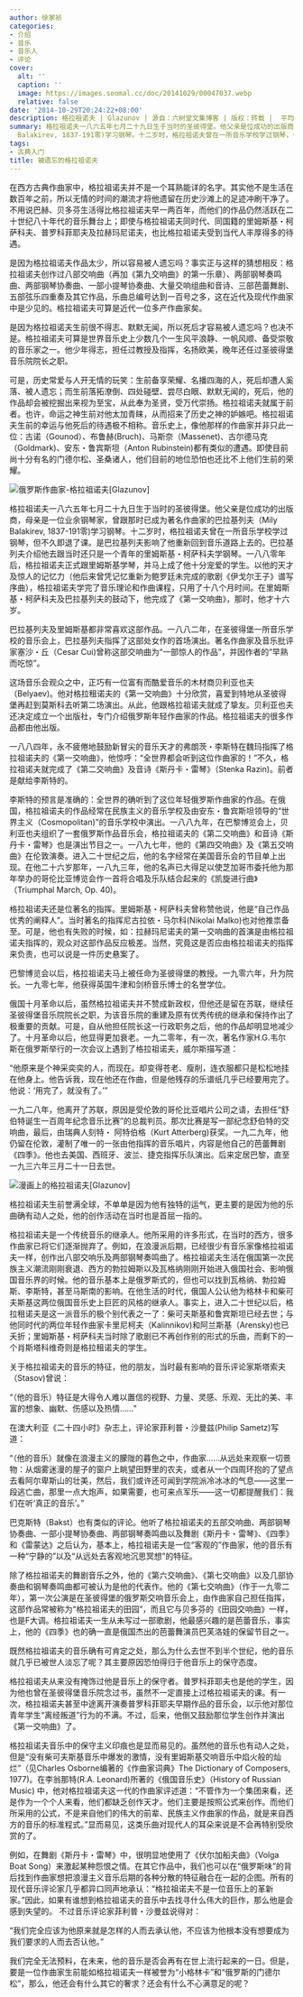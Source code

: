 ```yaml
---
author: 徐家祯
categories:
- 介绍
- 音乐
- 音乐人
- 评论
cover:
  alt: ''
  caption: ''
  image: https://images.soomal.cc/doc/20141029/00047037.webp
  relative: false
date: '2014-10-29T20:24:22+08:00'
description: 格拉祖诺夫 | Glazunov | 源自：六树堂文集博客 | 版权：转载 |  平均/总评分：10.00/50
summary: 格拉祖诺夫一八六五年七月二十九日生于当时的圣彼得堡。他父亲是位成功的出版商，母亲是一位业余钢琴家，曾跟那时已成为著名作曲家的巴拉基列夫（Mily
  Balakirev, 1837-191零)学习钢琴。十二岁时，格拉祖诺夫曾在一所音乐学校学过钢琴，但不久即退了课。是巴拉基列夫影响了他重新回到音乐道路上去的……
tags:
- 古典入门
title: 被遗忘的格拉祖诺夫
---
```


在西方古典作曲家中，格拉祖诺夫并不是一个耳熟能详的名字。其实他不是生活在数百年之前，所以无情的时间的潮流才将他遗留在历史沙滩上的足迹冲刷干净了。不用说巴赫、贝多芬生活得比格拉祖诺夫早一两百年，而他们的作品仍然活跃在二十世纪八十年代的音乐舞台上；即使与格拉祖诺夫同时代、同国籍的里姆斯基・柯萨科夫、普罗科菲耶夫及拉赫玛尼诺夫，也比格拉祖诺夫受到当代人丰厚得多的待遇。

是因为格拉祖诺夫作品太少，所以容易被人遗忘吗？事实正与这样的猜想相反：格拉祖诺夫创作过八部交响曲（再加《第九交响曲》的第一乐章）、两部钢琴奏鸣曲、两部钢琴协奏曲、一部小提琴协奏曲、大量交响组曲和音诗、三部芭蕾舞剧、五部弦乐四重奏及其它作品，乐曲总编号达到一百号之多，这在近代及现代作曲家中是少见的。格拉祖诺夫可算是近代一位多产作曲家矣。

是因为格拉祖诺夫生前很不得志、默默无闻，所以死后才容易被人遗忘吗？也决不是。格拉祖诺夫可算是世界音乐史上少数几个一生风平浪静、一帆风顺、备受崇敬的音乐家之一。他少年得志，担任过教授及指挥，名扬欧美，晚年还任过圣彼得堡音乐院院长之职。

可是，历史常爱与人开无情的玩笑：生前备享荣耀、名播四海的人，死后却遭人奚落、被人遗忘；而生前落拓潦倒、四处碰壁、尝尽白眼、默默无闻的，死后，他的作品却会被挖掘出来视为至宝，从此奉为圣贤，受万代崇扬。格拉祖诺夫就属于前者。也许，命运之神生前对他太加青睐，从而招来了历史之神的妒嫉吧。格拉祖诺夫生前的幸运与他死后的待遇极不相称。音乐史上，像他那样的作曲家并非只此一位：古诺（Gounod）、布鲁赫(Bruch)、马斯奈（Massenet)、古尔德马克（Goldmark)、安东・鲁宾斯坦（Anton Rubinstein)都有类似的遭遇。即使目前尚十分有名的门德尔松、圣桑诸人，他们目前的地位恐怕也还比不上他们生前的荣耀。

![俄罗斯作曲家-格拉祖诺夫[Glazunov]](https://images.soomal.cc/doc/20141029/00047035.webp)





格拉祖诺夫一八六五年七月二十九日生于当时的圣彼得堡。他父亲是位成功的出版商，母亲是一位业余钢琴家，曾跟那时已成为著名作曲家的巴拉基列夫（Mily Balakirev, 1837-191零)学习钢琴。十二岁时，格拉祖诺夫曾在一所音乐学校学过钢琴，但不久即退了课。是巴拉基列夫影响了他重新回到音乐道路上去的。巴拉基列夫介绍他去跟当时还只是一个青年的里姆斯基・柯萨科夫学钢琴。一八八零年后，格拉祖诺夫正式跟里姆斯基学琴，并马上成了他十分宠爱的学生。以他的天才及惊人的记忆力（他后来曾凭记忆重新为鲍罗廷未完成的歌剧《伊戈尔王子》谱写序曲），格拉祖诺夫学完了音乐理论和作曲课程，只用了十八个月时间。在里姆斯基・柯萨科夫及巴拉基列夫的鼓动下，他完成了《第一交响曲》，那时，他才十六岁。

巴拉基列夫及里姆斯基都非常喜欢这部作品。一八八二年，在圣彼得堡一所音乐学校的音乐会上，巴拉基列夫指挥了这部处女作的首场演出。著名作曲家及音乐批评家塞沙・丘（Cesar Cui)曾称这部交响曲为“一部惊人的作品”，并因作者的“早熟而吃惊”。

这场音乐会观众之中，正巧有一位富有而酷爱音乐的木材商贝利亚也夫（Belyaev)。他对格拉租诺夫的《第一交响曲》十分欣赏，喜爱到特地从圣彼得堡再赶到莫斯科去听第二场演出。从此，他跟格拉祖诺夫就成了挚友。贝利亚也夫还决定成立一个出版社，专门介绍俄罗斯年轻作曲家的作品。格拉祖诺夫的很多作品都由他出版。

一八八四年，永不疲倦地鼓励新冒尖的音乐天才的弗朗茨・李斯特在魏玛指挥了格拉祖诺夫的《第一交响曲》，他惊呼：“全世界都会听到这位作曲家的！”不久，格拉祖诺夫就完成了《第二交响曲》及音诗《斯丹卡・雷琴》（Stenka Razin)。前者是献给李斯特的。

李斯特的预言是准确的：全世界的确听到了这位年轻俄罗斯作曲家的作品。在俄国，格拉祖诺夫的作品经常在民族主义的音乐学校及由安东・鲁宾斯坦领导的“世界主义（Cosmopolitan)”的音乐学校中演出。一八八九年，在巴黎博览会上，贝利亚也夫组织了一套俄罗斯作品音乐会，格拉祖诺夫的《第二交响曲》和音诗《斯丹卡・雷琴》也是演出节目之一。一八九七年，他的《第四交响曲》及《第五交响曲》在伦敦演奏。进入二十世纪之后，他的名字经常在美国音乐会的节目单上出现。在他二十六岁那年，一八九三年，他的名声已大得足以使芝加哥市委托他为那年举办的哥伦比亚博览会作一首将合唱及乐队结合起来的《凯旋进行曲》（Triumphal March, Op. 40)。

格拉祖诺夫还是位著名的指挥。里姆斯基・柯萨科夫曾称赞他说，他是“自己作品优秀的阐释人”。当时著名的指挥尼古拉依・马尔科(Nikolai Malko)也对他推祟备至。可是，他也有失败的时候，如：拉赫玛尼诺夫的第一交响曲的首演是由格拉祖诺夫指挥的，观众对这部作品反应极差。当然，究竟这是否应由格拉祖诺夫的指挥来负责，也可以说是一件历史悬案了。

巴黎博览会以后，格拉祖诺夫马上被任命为圣彼得堡的教授。一九零六年，升为院长。一九零七年，他获得英国牛津和剑桥音乐博士的名誉学位。

俄国十月革命以后，虽然格拉祖诺夫并不赞成新政权，但他还是留在苏联，继续任圣彼得堡音乐院院长之职，为该音乐院的重建及原有优秀传统的继承和保持作出了极重要的贡献。可是，自从他担任院长这一行政职务之后，他的作品却明显地减少了。十月革命以后，他显得更加衰老。一九二零年，有一次，著名作家H.G.韦尔斯在俄罗斯举行的一次会议上遇到了格拉祖诺夫，威尔斯描写道：


“他原来是个神采奕奕的人，而现在。却变得苍老、瘦削，连衣服都只是松松地挂在他身上。他告诉我，现在他还在作曲，但是他残存的乐谱纸几乎已经要用完了。他说：‘用完了，就没有了。’”


一九二八年，他离开了苏联，原因是受伦敦的哥伦比亚唱片公司之请，去担任“舒伯特诞生一百周年纪念音乐比赛”的总裁判员。那次比赛是写一部纪念舒伯特的交响曲，最后，由瑞典人刻特・ 阿特伯格（Kurt Atterberg)获奖。一九二九年，他仍留在伦敦，灌制了唯一的一张由他指挥的音乐唱片，内容是他自己的芭蕾舞剧《四季》。他也去美国、西班牙、波兰、捷克指挥乐队演出。后来定居巴黎，直至一九三六年三月二十一日去世。

![漫画上的格拉祖诺夫[Glazunov]](https://images.soomal.cc/doc/20141029/00047036.webp)





格拉祖诺夫生前誉满全球，不单单是因为他有独特的运气，更主要的是因为他的乐曲确有动人之处，他的创作活动在当时也是首屈一指的。

格拉祖诺夫是一个传统音乐的继承人。他所采用的许多形式，在当时的西方，很多作曲家已将它们逐渐抛弃了。例如，在浪漫派后期，已经很少有音乐家像格拉祖诺夫一样，创作出八部交响乐及两部钢琴奏鸣曲了。格拉祖诺夫生活在俄国第一次民族主义潮流刚刚衰退、西方的勃拉姆斯以及瓦格纳刚刚开始进入俄国社会、影响俄国音乐界的时候。他的音乐基本上是俄罗斯式的，但也可以找到瓦格纳、勃拉姆斯、李斯特，甚至马斯南的影响。在他生活的时代，俄国人公认他为格林卡和柴可夫斯基这两位俄国音乐史上巨匠的风格的继承人。事实上，进入二十世纪以后，格拉租诺夫是这一派音乐的极个别代表之一了：柴可夫斯基和鲁宾斯坦已经去世；与他同时代的两位年轻作曲家卡里尼柯夫（Kalinnikov)和阿兰斯基（Arensky)也已夭折；里姆斯基・柯萨科夫当时除了歌剧已不再创作别的形式的乐曲，而剩下的一个肖斯塔科维奇则是格拉租诺夫的学生。

关于格拉祖诺夫的音乐的特征，他的朋友，当时最有影响的音乐评论家斯塔索夫（Stasov)曾说：


“（他的音乐）特征是大得令人难以置信的视野、力量、灵感、乐观、无比的美、丰富的想象、幽默、伤感以及热情……”


在澳大利亚《二十四小时》杂志上，评论家菲利普・沙曼兹(Philip Sametz)写道：


“（他的音乐）就像在浪漫主义的朦陇的暮色之中，作曲家……从远处来观察一切景物：从烟雾迷漫的屋子的窗户上眺望田野里的农夫，或者从一个四周环抱的了望点去看阿尔卑斯山的壮美，然后，我们或许还可闻到学院派冷冰冰的气息――这里一段逃亡曲，那里一点大炮声，如果需要，也可来点军乐――这一切都提醒我们：我们在听‘真正的音乐’。”


巴克斯特（Bakst）也有类似的评论。他听了格拉祖诺夫的五部交响曲、两部钢琴协奏曲、一部小提琴协奏曲、两部钢琴奏鸣曲以及舞剧《斯丹卡・雷琴》、《四季》和《雷蒙达》之后认为，基本上，格拉祖诺夫是一位“客观的”作曲家，他的音乐有一种“宁静的”以及“从远处去客观地沉思冥想”的特征。

除了格拉祖诺夫的舞剧音乐之外，他的《第六交响曲》、《第七交响曲》以及几部协奏曲和钢琴奏鸣曲都可被认为是他的代表作。他的《第七交响曲》（作于一九零二年），第一次公演是在圣彼得堡的俄罗斯交响音乐会上，由作曲家自己担任指挥，这部作品常被称为“格拉祖诺夫的田园”，而且它与贝多芬的《田园交响曲》一样，也是F大调。格拉祖诺夫一生从未写过一部歌剧，他最感兴趣的是芭蕾音乐，事实上，他的《四季》也的确一直是俄国杰出的芭蕾舞演员巴芙洛娃的保留节目之一。

既然格拉祖诺夫的音乐确有可肯定之处，那么为什么去世不到半个世纪，他的音乐就几乎已被世人淡忘了呢？其主要原因恐怕得归于他音乐上的保守态度。

格拉祖诺夫从来没有掩饰过他是音乐上的保守者。普罗科菲耶夫也是他的学生，因为他也曾在圣彼得堡音乐院念过书，虽然不一定直接上过格拉祖诺夫的课。有一次，格拉祖诺夫甚至中途离开演奏普罗科菲耶夫早期作品的音乐会，以示他对那位青年学生“离经叛道”行为的不满。不过，后来，他倒又鼓励那位学生创作并演出《第一交响曲》了。

格拉祖诺夫音乐中的保守主义印痕也是显而易见的。虽然他的音乐也有动人之处，但是“没有柴可夫斯基音乐中爆发的激情，没有里姆斯基交响音乐中焰火般的灿烂”（见Charles Osborne编著的《作曲家词典》The Dictionary of Composers, 1977)。在李翁那特(R.A. Leonard)所著的《俄国音乐史》（History of Russian Music) 中，他对格拉祖诺夫这一代的作曲家评述道：“不管作为一个集团来看，还是作为一个个人来看，他们都缺乏创作天才。他们主要是按照公式来创作。而他们所采用的公式，不是来自他们的伟大的前辈、民族主义作曲家的作品，就是来自西方的音乐的标准程式。”显而易见，这类乐曲对现代人的耳朵来说是不会再特别受欣赏的了。

例如，在舞剧《斯丹卡・雷琴》中，很明显地使用了《伏尔加船夫曲》（Volga Boat Song）来激起某种怨恨之情。在其它作品中，我们也可以在“俄罗斯味”的背后找到作曲家想把浪漫主义音乐后期的各种分散的特征融合在一起的企图。所有的现代音乐评论家几乎都异口同声地承认：“格拉祖诺夫不是一位音乐上的革新家。”因此，如果有谁想到格拉祖诺夫的音乐中去找寻什么伟大的巨作，那么他是会感到失望的。
不过音乐评论家菲利普・沙曼兹说得对：


“我们完全应该为他原来就是怎样的人而去承认他，不应该为他根本没有想要成为我们要求的人而去否认他。”


我们完全无法预料，在未来，他的音乐是否会再有在世上流行起来的一日。但是，要是一位作曲家生前能如格拉祖诺夫一样被誉为“小格林卡”和“俄罗斯的门德尔松”，那么，他还会有什么其它的奢求？还会有什么不心满意足的呢？